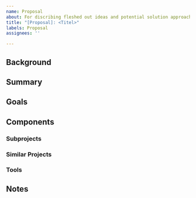 ```yaml
---
name: Proposal
about: For discribing fleshed out ideas and potential solution approaches.
title: "[Proposal]: <Titel>"
labels: Proposal
assignees: ''

---
```


<!-- **NOTES:**
- take your time. a well layed out proposal can make things a lot easier
- the structure of this template isn't a requirement, just a suggestion. Feel free to move things around and/or include 
  additional headers or subheaders.
- not everything needs to be perfect right away. it's encuraged to refine this intro as the discussion moves along

// MOD-TODO: add link to a 'guide'-page
-->
<!-- small intro, not required -->

## Background 

<!-- a detailed description of why this solution/idea is needed -->

## Summary <!-- A general outline of a project for tackeling this task -->

<!-- doesn't have to be too specific but the more fleshed out it is, the easier it gets to define  a project scope -->

## Goals

<!-- a short bullet point list of concrete goals. keep the items short and to the point -->

## Components <!-- Subprojects and Tools that could be used to acomplish these goals -->

### Subprojects <!-- ruff ideas are enough -->

<!-- If the topig is large, it can be smart to break it up into smaller chunks -->
<!-- is there a proposal that would/could be exxential to this project -->

### Similar Projects

<!-- are there any existing projects that try to solve this or something similar -->
<!-- and what could/should be improved about them. -->

### Tools

<!-- existing projects that could be used as components for this project -->
<!-- what function would they fulfill in this project -->

## Notes <!-- a section for notes and ideas, stuff in here doesn't have to be very presize -->
